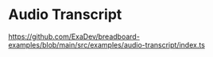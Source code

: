 
# Audio Transcript
https://github.com/ExaDev/breadboard-examples/blob/main/src/examples/audio-transcript/index.ts